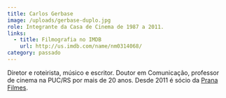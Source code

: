 ```yaml
---
title: Carlos Gerbase
image: /uploads/gerbase-duplo.jpg
role: Integrante da Casa de Cinema de 1987 a 2011.
links:
  - title: Filmografia no IMDB
    url: http://us.imdb.com/name/nm0314068/
category: passado
---
```

Diretor e roteirista, músico e escritor. Doutor em Comunicação, professor de cinema na PUC/RS por mais de 20 anos. Desde 2011 é sócio da [Prana Filmes](http://www.pranafilmes.com.br/).